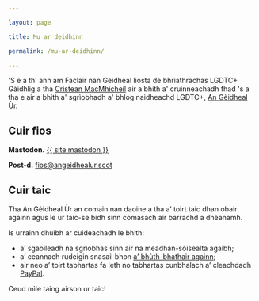 ```yaml
---

layout: page

title: Mu ar deidhinn

permalink: /mu-ar-deidhinn/

---
```


'S e a th' ann am Faclair nan Gèidheal liosta de bhriathrachas LGDTC+ Gàidhlig a tha [Crìstean MacMhìcheil](https://abairthusa.scot/@angeidheal) air a bhith a' cruinneachadh fhad 's a tha e air a bhith a' sgrìobhadh a' bhlog naidheachd LGDTC+, [An Gèidheal Ùr](https://angeidhealur.scot). 

## Cuir fios

**Mastodon.** <a rel="me" href="{{ site.mastodon }}" target="_blank">{{ site.mastodon }}</a>

**Post-d.** [fios@angeidhealur.scot](mailto:fios@angeidhealur.scot)

## Cuir taic

Tha An Gèidheal Ùr an comain nan daoine a tha a’ toirt taic dhan obair againn agus le ur taic-se bidh sinn comasach air barrachd a dhèanamh.

Is urrainn dhuibh ar cuideachadh le bhith:

- a’ sgaoileadh na sgrìobhas sinn air na meadhan-sòisealta agaibh;
- a’ ceannach rudeigin snasail bhon <a href="https://angeidhealur.myspreadshop.co.uk/" target="_blank">a’ bhùth-bhathair againn</a>;
- air neo a’ toirt tabhartas fa leth no tabhartas cunbhalach a’ cleachdadh <a href="https://www.paypal.com/donate/?hosted_button_id=33K2N9HRBJ4QS" target="_blank">PayPal</a>.

Ceud mìle taing airson ur taic!
